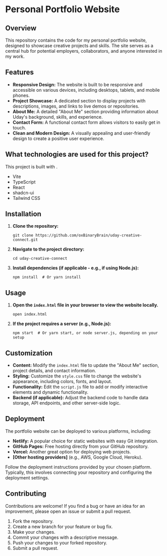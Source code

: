 # Personal Portfolio Website

## Overview

This repository contains the code for my personal portfolio website, designed to showcase creative projects and skills. The site serves as a central hub for potential employers, collaborators, and anyone interested in my work.

## Features

*   **Responsive Design:**  The website is built to be responsive and accessible on various devices, including desktops, tablets, and mobile phones.
*   **Project Showcase:** A dedicated section to display projects with descriptions, images, and links to live demos or repositories.
*   **About Me:**  A detailed "About Me" section providing information about Uday's background, skills, and experience.
*   **Contact Form:**  A functional contact form allows visitors to easily get in touch.
*   **Clean and Modern Design:**  A visually appealing and user-friendly design to create a positive user experience.

## What technologies are used for this project?

This project is built with .

- Vite
- TypeScript
- React
- shadcn-ui
- Tailwind CSS
## Installation

1.  **Clone the repository:**

    ```
    git clone https://github.com/oxBinaryBrain/uday-creative-connect.git
    ```

2.  **Navigate to the project directory:**

    ```
    cd uday-creative-connect
    ```

3.  **Install dependencies (if applicable - e.g., if using Node.js):**

    ```
    npm install  # Or yarn install
    ```

## Usage

1.  **Open the `index.html` file in your browser to view the website locally.**

    ```
    open index.html
    ```

2.  **If the project requires a server (e.g., Node.js):**

    ```
    npm start  # Or yarn start, or node server.js, depending on your setup
    ```

## Customization

*   **Content:**  Modify the `index.html` file to update the "About Me" section, project details, and contact information.
*   **Styling:**  Customize the `style.css` file to change the website's appearance, including colors, fonts, and layout.
*   **Functionality:**  Edit the `script.js` file to add or modify interactive elements and dynamic functionality.
*   **Backend (if applicable):**  Adjust the backend code to handle data storage, API endpoints, and other server-side logic.

## Deployment

The portfolio website can be deployed to various platforms, including:

*   **Netlify:**  A popular choice for static websites with easy Git integration.
*   **GitHub Pages:**  Free hosting directly from your GitHub repository.
*   **Vercel:** Another great option for deploying web projects.
*   **[Other hosting providers]** (e.g., AWS, Google Cloud, Heroku).

Follow the deployment instructions provided by your chosen platform.  Typically, this involves connecting your repository and configuring the deployment settings.

## Contributing

Contributions are welcome! If you find a bug or have an idea for an improvement, please open an issue or submit a pull request.

1.  Fork the repository.
2.  Create a new branch for your feature or bug fix.
3.  Make your changes.
4.  Commit your changes with a descriptive message.
5.  Push your changes to your forked repository.
6.  Submit a pull request.






